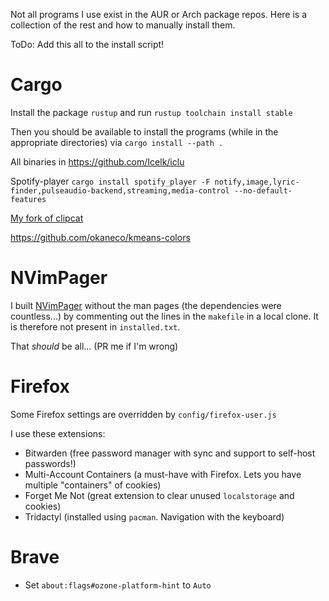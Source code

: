 Not all programs I use exist in the AUR or Arch package repos.
Here is a collection of the rest and how to manually install them.

ToDo: Add this all to the install script!

# Cargo
Install the package `rustup` and run `rustup toolchain install stable`

Then you should be available to install the programs (while in the appropriate directories) via `cargo install --path .`

All binaries in <https://github.com/Icelk/iclu>

Spotify-player `cargo install spotify_player -F notify,image,lyric-finder,pulseaudio-backend,streaming,media-control --no-default-features`

[My fork of clipcat](https://github.com/Icelk/clipcat)

<https://github.com/okaneco/kmeans-colors>

# NVimPager

I built [NVimPager](https://github.com/lucc/nvimpager) without the man pages (the dependencies were countless...) by commenting out the lines in
the `makefile` in a local clone. It is therefore not present in `installed.txt`.

That *should* be all... (PR me if I'm wrong)

# Firefox

Some Firefox settings are overridden by `config/firefox-user.js`

I use these extensions:
- Bitwarden (free password manager with sync and support to self-host passwords!)
- Multi-Account Containers (a must-have with Firefox. Lets you have multiple "containers" of cookies)
- Forget Me Not (great extension to clear unused `localstorage` and cookies)
- Tridactyl (installed using `pacman`. Navigation with the keyboard)

# Brave

- Set `about:flags#ozone-platform-hint` to `Auto`
